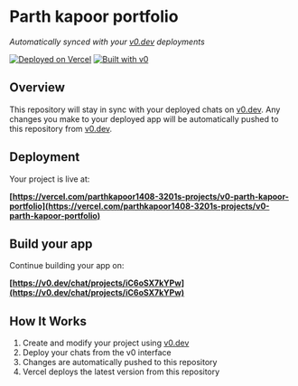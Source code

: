 # Parth kapoor portfolio

*Automatically synced with your [v0.dev](https://v0.dev) deployments*

[![Deployed on Vercel](https://img.shields.io/badge/Deployed%20on-Vercel-black?style=for-the-badge&logo=vercel)](https://vercel.com/parthkapoor1408-3201s-projects/v0-parth-kapoor-portfolio)
[![Built with v0](https://img.shields.io/badge/Built%20with-v0.dev-black?style=for-the-badge)](https://v0.dev/chat/projects/iC6oSX7kYPw)

## Overview

This repository will stay in sync with your deployed chats on [v0.dev](https://v0.dev).
Any changes you make to your deployed app will be automatically pushed to this repository from [v0.dev](https://v0.dev).

## Deployment

Your project is live at:

**[https://vercel.com/parthkapoor1408-3201s-projects/v0-parth-kapoor-portfolio](https://vercel.com/parthkapoor1408-3201s-projects/v0-parth-kapoor-portfolio)**

## Build your app

Continue building your app on:

**[https://v0.dev/chat/projects/iC6oSX7kYPw](https://v0.dev/chat/projects/iC6oSX7kYPw)**

## How It Works

1. Create and modify your project using [v0.dev](https://v0.dev)
2. Deploy your chats from the v0 interface
3. Changes are automatically pushed to this repository
4. Vercel deploys the latest version from this repository
